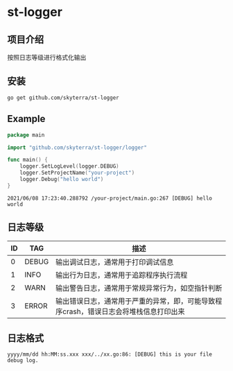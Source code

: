 # st-logger

## 项目介绍
按照日志等级进行格式化输出

## 安装
```shell
go get github.com/skyterra/st-logger
```

## Example

```go
package main

import "github.com/skyterra/st-logger/logger"

func main() {
	logger.SetLogLevel(logger.DEBUG)
	logger.SetProjectName("your-project")
	logger.Debug("hello world")
}
```

```shell
2021/06/08 17:23:40.288792 /your-project/main.go:267 [DEBUG] hello world
```

## 日志等级
|ID |TAG  |描述|
|---|---  |---|
|0  |DEBUG|输出调试日志，通常用于打印调试信息
|1  |INFO |输出行为日志，通常用于追踪程序执行流程
|2  |WARN |输出警告日志，通常用于常规异常行为，如空指针判断
|3  |ERROR|输出错误日志，通常用于严重的异常，即，可能导致程序crash，错误日志会将堆栈信息打印出来

## 日志格式
```shell
yyyy/mm/dd hh:MM:ss.xxx xxx/../xx.go:86: [DEBUG] this is your file debug log.
```





